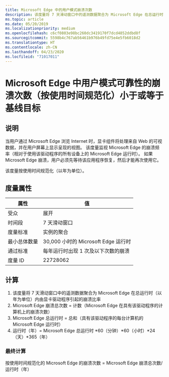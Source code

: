 ```yaml
---
title: Microsoft Edge 中的用户模式崩溃次数
description: 该度量将 7 天滑动窗口中的遥测数据聚合为 Microsoft Edge 在总运行时（以年为单位）内由显卡驱动程序引起的崩溃比率
ms.topic: article
ms.date: 05/20/2019
ms.localizationpriority: medium
ms.openlocfilehash: c6cf0803e98bc260dc3419170f7dcd4852ddbd8f
ms.sourcegitcommit: 5598b4c767ab56461b976b49fd75e4e5fb6018d2
ms.translationtype: HT
ms.contentlocale: zh-CN
ms.lasthandoff: 04/23/2020
ms.locfileid: "71017011"
---
```

# <a name="number-of-user-mode-reliability-for-crashes-in-microsoft-edge-normalized-by-usage-is-less-than-or-equal-to-the-baseline-goal"></a>Microsoft Edge 中用户模式可靠性的崩溃次数（按使用时间规范化）小于或等于基线目标

## <a name="description"></a>说明

当用户通过 Microsoft Edge 浏览 Internet 时，显卡组件将处理来自 Web 的可视数据，并在用户屏幕上显示呈现的视图。 该度量监视 Microsoft Edge 的崩溃频率（相对于使用该驱动程序的所有设备上的 Microsoft Edge 运行时）。 如果 Microsoft Edge 崩溃，用户必须先等待该应用程序恢复，然后才能再次使用它。

该度量按使用时间规范化（以年为单位）。

## <a name="measure-attributes"></a>度量属性

|属性|值|
|----|----|
|受众 |展开|
|时间段 |7 天滑动窗口|
|度量标准 |实例的聚合|
|最小总体数量 |30,000 小时的 Microsoft Edge 运行时|
|通过标准 |每年运行时出现 1 次及以下次数的崩溃|
|度量 ID |22728062|

## <a name="calculation"></a>计算

1. 该度量将 7 天滑动窗口中的遥测数据聚合为 Microsoft Edge 在总运行时（以年为单位）内由显卡驱动程序引起的崩溃比率 
2. Microsoft Edge 崩溃总次数 = 计数（Microsoft Edge 在具有该驱动程序的计算机上的崩溃次数） 
3. Microsoft Edge 总运行时 = 总和（具有该驱动程序的每台计算机的 Microsoft Edge 运行时） 
4. 运行时（年）= Microsoft Edge 总运行时 \*60（分钟）\*60（小时）\*24（天）\*365（年） 

### <a name="final-calculation"></a>最终计算

按使用时间规范化的 Microsoft Edge 的崩溃次数 = Microsoft Edge 崩溃总次数/运行时（年） 